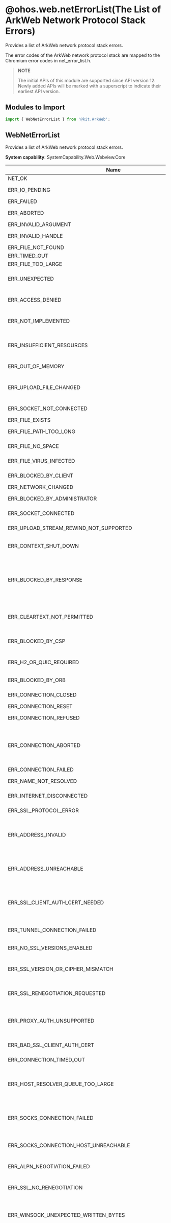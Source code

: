 # @ohos.web.netErrorList(The List of ArkWeb Network Protocol Stack Errors)

Provides a list of ArkWeb network protocol stack errors.

The error codes of the ArkWeb network protocol stack are mapped to the Chromium error codes in <!--RP1-->net_error_list.h<!--RP1End-->.

> **NOTE**
> 
> The initial APIs of this module are supported since API version 12. Newly added APIs will be marked with a superscript to indicate their earliest API version.

## Modules to Import

```js
import { WebNetErrorList } from '@kit.ArkWeb';
```

## WebNetErrorList

Provides a list of ArkWeb network protocol stack errors.

**System capability**: SystemCapability.Web.Webview.Core

| Name         | Value| Description                                     |
| ------------- | -- |----------------------------------------- |
|NET_OK | 0 |  The access is normal. |
|ERR_IO_PENDING | -1 | The asynchronous I/O operation is pending.|
|ERR_FAILED | -2 | A common error occurs.|
|ERR_ABORTED | -3 | The operation is aborted.|
|ERR_INVALID_ARGUMENT | -4 | The parameter is invalid.|
|ERR_INVALID_HANDLE | -5 | The handle of the file descriptor is invalid.|
|ERR_FILE_NOT_FOUND | -6 | The file is not found.|
|ERR_TIMED_OUT | -7 | The operation times out.|
|ERR_FILE_TOO_LARGE | -8 | The file is too large.|
|ERR_UNEXPECTED | -9 | The problem is not expected or specifically handled.|
|ERR_ACCESS_DENIED | -10 | The access to resources other than the network is denied.|
|ERR_NOT_IMPLEMENTED | -11 | The operation fails because the function is not implemented.|
|ERR_INSUFFICIENT_RESOURCES | -12 | The resources required for system or program execution are insufficient.|
|ERR_OUT_OF_MEMORY | -13 | A memory overflow occurs.|
|ERR_UPLOAD_FILE_CHANGED | -14 | The file cannot be uploaded because the file modification time is not as expected.|
|ERR_SOCKET_NOT_CONNECTED | -15 | The socket is disconnected.|
|ERR_FILE_EXISTS | -16 | The file already exists.|
|ERR_FILE_PATH_TOO_LONG | -17 | The file path or file name is too long.|
|ERR_FILE_NO_SPACE | -18 | The disk space is insufficient. |
|ERR_FILE_VIRUS_INFECTED | -19 | The file contains viruses.|
|ERR_BLOCKED_BY_CLIENT | -20 | The request is blocked by the client.|
|ERR_NETWORK_CHANGED | -21 | The network is changed.|
|ERR_BLOCKED_BY_ADMINISTRATOR | -22 | The request is blocked by the administrator.|
|ERR_SOCKET_CONNECTED | -23 | The socket is already connected.|
|ERR_UPLOAD_STREAM_REWIND_NOT_SUPPORTED | -25 | The stream rewinding is not supported.|
|ERR_CONTEXT_SHUT_DOWN | -26 | The request fails because the context is closed.|
|ERR_BLOCKED_BY_RESPONSE | -27 | The request is blocked by response from headers such as X-Frame-Options, Content Security Policy, and Cross Origin Resource Policy.|
|ERR_CLEARTEXT_NOT_PERMITTED | -29 | The request fails because cleartext is not permitted by the system policy.|
|ERR_BLOCKED_BY_CSP | -30 | The request is blocked by the Content Security Policy.|
|ERR_H2_OR_QUIC_REQUIRED | -31 |  The request is blocked because there is no H/2 or QUIC session.|
|ERR_BLOCKED_BY_ORB | -32 | The request is blocked by CORB or ORB.|
|ERR_CONNECTION_CLOSED | -100 |  The connection has been closed.|
|ERR_CONNECTION_RESET | -101 |  The connection is reset.|
|ERR_CONNECTION_REFUSED | -102 | The connection is refused.|
|ERR_CONNECTION_ABORTED | -103 | The connection times out because the ACK message for sending data is not received. This may contain a FIN packet.|
|ERR_CONNECTION_FAILED | -104 |  The connection failed.|
|ERR_NAME_NOT_RESOLVED | -105 |  The domain name cannot be resolved.|
|ERR_INTERNET_DISCONNECTED | -106 | The Internet is disconnected.|
|ERR_SSL_PROTOCOL_ERROR | -107 | The SSL protocol is incorrect.|
|ERR_ADDRESS_INVALID | -108 |  The IP address or port number is invalid (for example, IP address 0 or port 0 cannot be connected).|
|ERR_ADDRESS_UNREACHABLE | -109 |  The IP address is unreachable. This means that there is no route to the specified host or network.|
|ERR_SSL_CLIENT_AUTH_CERT_NEEDED | -110 |  The server specifies that the client needs to provide an SSL certificate for authentication.|
|ERR_TUNNEL_CONNECTION_FAILED | -111 |  The tunnel connection to the proxy cannot be established.|
|ERR_NO_SSL_VERSIONS_ENABLED | -112 | No version of the SSL protocol is supported.|
|ERR_SSL_VERSION_OR_CIPHER_MISMATCH | -113 | The client and server do not support the common SSL protocol version or cipher suite.|
|ERR_SSL_RENEGOTIATION_REQUESTED | -114 | The server requests renegotiation (rehandshake).|
|ERR_PROXY_AUTH_UNSUPPORTED | -115 | The proxy requests authentication when the method for tunnel connection is not supported.|
|ERR_BAD_SSL_CLIENT_AUTH_CERT | -117 | The SSL client certificate is incorrect.|
|ERR_CONNECTION_TIMED_OUT | -118 | The connection times out.|
|ERR_HOST_RESOLVER_QUEUE_TOO_LARGE | -119 | The request in the queue is aborted because there are too many pending DNS resolutions.|
|ERR_SOCKS_CONNECTION_FAILED | -120 |  The connection between the SOCKS proxy server and the target host fails to be established.   |
|ERR_SOCKS_CONNECTION_HOST_UNREACHABLE | -121 | The domain name of the SOCKS proxy server is unreachable.|
|ERR_ALPN_NEGOTIATION_FAILED | -122 | The request for negotiating the standby protocol fails.|
|ERR_SSL_NO_RENEGOTIATION | -123 | The server sends an **SSL no_regregation** alert message.|
|ERR_WINSOCK_UNEXPECTED_WRITTEN_BYTES | -124 | Winsock sometimes reports that more data is written than is passed. This may be caused by LSP damage.|
|ERR_SSL_DECOMPRESSION_FAILURE_ALERT | -125 | The SSL peer sent a decompression failure alert to the local end. This usually occurs when the peer mistakenly believes that it supports DEFLATE compression.|
|ERR_SSL_BAD_RECORD_MAC_ALERT | -126 | The SSL peer sent a **bad_record_mac** alert to the local end. This may occur on a server that is not support DELEGATE.|
|ERR_PROXY_AUTH_REQUESTED | -127 | The proxy requests authentication for tunnel establishment.|
|ERR_PROXY_CONNECTION_FAILED | -130 | The connection to the proxy server cannot be established. This is because an error occurs when resolving the domain name or connecting to the socket. Note that this does not include failures during the HTTP CONNECT.|
|ERR_MANDATORY_PROXY_CONFIGURATION_FAILED | -131 |  The forcible proxy configuration cannot be used. Currently, this means that a mandatory PAC script cannot be obtained, parsed, or executed.|
|ERR_PRECONNECT_MAX_SOCKET_LIMIT | -133 | The limit of the socket pool is exceeded during pre-connection. Therefore, you do not need to try to pre-connect more sockets.|
|ERR_SSL_CLIENT_AUTH_PRIVATE_KEY_ACCESS_DENIED | -134 |  The access to the private key of the SSL client certificate is denied.|
|ERR_SSL_CLIENT_AUTH_CERT_NO_PRIVATE_KEY | -135 | The SSL client certificate does not have a private key.|
|ERR_PROXY_CERTIFICATE_INVALID | -136 |  The certificate provided by the HTTPS proxy is invalid.|
|ERR_NAME_RESOLUTION_FAILED | -137 | The domain name resolution (DNS) failed.|
|ERR_NETWORK_ACCESS_DENIED | -138 | The network is disabled.|
|ERR_TEMPORARILY_THROTTLED | -139 | This request was canceled due to throttling to avoid DDoS.|
|ERR_HTTPS_PROXY_TUNNEL_RESPONSE_REDIRECT | -140 |  The request for creating an SSL tunnel connection through the HTTPS proxy receives 302. (The response may contain the description of the request failure cause.)|
|ERR_SSL_CLIENT_AUTH_SIGNATURE_FAILED | -141 | The private key of the client certificate cannot be used to sign the CertificateVerify data in SSL handshake process.|
|ERR_MSG_TOO_BIG | -142 | The message is too large to be transmitted. (For example, UDP messages exceed the size threshold).|
|ERR_WS_PROTOCOL_ERROR | -145 | The WebSocket protocol is incorrect. This error indicates that the connection is being terminated due to a frame format error or a conflict with other protocols.|
|ERR_ADDRESS_IN_USE | -147 | The address is already in use.|
|ERR_SSL_HANDSHAKE_NOT_COMPLETED | -148 | The operation failed because the SSL handshake is not complete.|
|ERR_SSL_BAD_PEER_PUBLIC_KEY | -149 | The SSL public key is incorrect.|
|ERR_SSL_PINNED_KEY_NOT_IN_CERT_CHAIN | -150 | The received certificate does not match the public key specified by the built-in domain name.|
|ERR_CLIENT_AUTH_CERT_TYPE_UNSUPPORTED | -151 | The server's request for a client certificate is not supported by the local host.|
|ERR_SSL_DECRYPT_ERROR_ALERT | -153 | The SSL peer sent a **decrypt_error** alert to the local end. This error usually occurs when the peer cannot verify the signature (in CertificateVerify or ServerKeyExchange) or validate the Finished message.|
|ERR_WS_THROTTLE_QUEUE_TOO_LARGE | -154 | There are too many suspended WebSocketJob instances. Therefore, new Job instances are not pushed to the queue.|
|ERR_SSL_SERVER_CERT_CHANGED | -156 | The SSL server certificate is changed during renegotiation.|
|ERR_SSL_UNRECOGNIZED_NAME_ALERT | -159 | The SSL server sent a fatal unknown alert to the local end.|
|ERR_SOCKET_SET_RECEIVE_BUFFER_SIZE_ERROR | -160 | The receive buffer size of the socket is not set as requested.|
|ERR_SOCKET_SET_SEND_BUFFER_SIZE_ERROR | -161 | The send buffer size of the socket is not set as requested.|
|ERR_SOCKET_RECEIVE_BUFFER_SIZE_UNCHANGEABLE | -162 | The **setsockopt()** returned a success code, but the receive buffer size of the socket is not set as requested.|
|ERR_SOCKET_SEND_BUFFER_SIZE_UNCHANGEABLE | -163 | The **setsockopt()** returned a success code, but the send buffer size of the socket is not set as requested.|
|ERR_SSL_CLIENT_AUTH_CERT_BAD_FORMAT | -164 | The client certificate cannot be imported into the SSL library from the platform store.|
|ERR_ICANN_NAME_COLLISION | -166 | The host name is resolved to an IP address list containing the IPv4 address 127.0.53.53. This is a special IP address recommended by ICANN. It is used to indicate that there is a name conflict and remind administrators of potential problems.|
|ERR_SSL_SERVER_CERT_BAD_FORMAT | -167 | The SSL server provides a certificate that cannot be decoded. This is not a certificate error code because no X509Certificate object is available. This error is fatal.|
|ERR_CT_STH_PARSING_FAILED | -168 | The Certificate Transparency failed to parse the signed tree head.|
|ERR_CT_STH_INCOMPLETE | -169 | The Certificate Transparency parsed signed tree head successfully, but some information is missing.|
|ERR_UNABLE_TO_REUSE_CONNECTION_FOR_PROXY_AUTH | -170 | The attempt to re-send proxy authentication credentials failed because the AuthController has not generated the credentials yet. The caller should reconnect the AuthController.|
|ERR_CT_CONSISTENCY_PROOF_PARSING_FAILED | -171 | The Certificate Transparency failed to parse the consistency proof.|
|ERR_SSL_OBSOLETE_CIPHER | -172 | The SSL server requires an unsupported cipher suite, which has been deleted. This error will immediately occur in a rollback of one or two versions after the cipher suite is deleted, after which the rollback will be deleted.|
|ERR_WS_UPGRADE | -173 | The WebSocket handshake is completed, the connection has been upgraded, and the URLRequest is canceled.|
|ERR_READ_IF_READY_NOT_IMPLEMENTED | -174 | The ReadIfReady of socket is not implemented. |
|ERR_NO_BUFFER_SPACE | -176 | No socket buffer space is available.|
|ERR_SSL_CLIENT_AUTH_NO_COMMON_ALGORITHMS | -177 | There is no common signature algorithm between the private key of the local end certificate and the preferences of the server.|
|ERR_EARLY_DATA_REJECTED | -178 | TLS 1.3 early data is rejected by the server. This error will be received before any data is returned from the socket. Retry the request when early data is disabled.|
|ERR_WRONG_VERSION_ON_EARLY_DATA | -179 | The TLS 1.3 early data version is incorrect.|
|ERR_TLS13_DOWNGRADE_DETECTED | -180 | TLS 1.3 is enabled, but an earlier version has been negotiated. This error indicates that it supports TLS 1.3. This is part of the security check in TLS 1.3, but it may also indicate that the user is using a problematic TLS-terminating proxy.|
|ERR_SSL_KEY_USAGE_INCOMPATIBLE | -181 | The server's certificate has a keyUsage extension that is incompatible with the negotiated TLS key exchange method.|
|ERR_INVALID_ECH_CONFIG_LIST | -182 | The ECHConfigList obtained through DNS cannot be resolved.|
|ERR_ECH_NOT_NEGOTIATED | -183 | ECH is enabled, but the server cannot decrypt ClientHello.|
|ERR_ECH_FALLBACK_CERTIFICATE_INVALID | -184 | ECH is enabled, the server cannot decrypt ClientHello message, and no certificate valid for the public name is provided.|
|ERR_CERT_COMMON_NAME_INVALID | -200 | The public name of the certificate used by the server in response does not match the host name. This may mean: 1. The attacker has redirected local traffic to their server and provided a certificate with a private key. 2. The server is incorrectly configured and uses an incorrect certificate to respond. 3. The user is on the wireless network and is redirected to the login page of the network. 4. The operating system uses the DNS search suffix, and the server does not have a certificate with such abbreviated name in the address box.|
|ERR_CERT_DATE_INVALID | -201 | The certificate has expired. This may mean: 1. The attacker provides an old certificate that they have obtained the private key. 2. The server is incorrectly configured and no valid certificate is provided. 3. The clock of the device is incorrect.|
|ERR_CERT_AUTHORITY_INVALID | -202 | The CA is not trusted. This may mean: 1. The attacker replaces a real certificate with a certificate that contains its public key and is signed by its cousin. 2. The server operator has a valid certificate from a CA that the local end does not know but should trust. 3. The server provides a self-signed certificate that cannot defend against active attackers.|
|ERR_CERT_CONTAINS_ERRORS | -203 | The certificate contains errors.|
|ERR_CERT_NO_REVOCATION_MECHANISM | -204 |There is no revocation mechanism for this certificate.|
|ERR_CERT_UNABLE_TO_CHECK_REVOCATION | -205 | Revocation information for this website's security certificate is not available. This may mean: 1. The attacker compromises the private key in the certificate and prevents the local end from discovering that the certificate has been revoked. 2. The certificate is not revoked, but the revocation server is busy or unavailable.|
|ERR_CERT_REVOKED | -206 | The certificate is revoked. The local end can ignore this error, but it should not do this.|
|ERR_CERT_INVALID | -207 |  The certificate is invalid. |
|ERR_CERT_WEAK_SIGNATURE_ALGORITHM | -208 | The server responds with a certificate signed with a weak signature algorithm.|
|ERR_CERT_NON_UNIQUE_NAME | -210 |  The domain name specified in the certificate is not unique.|
|ERR_CERT_WEAK_KEY | -211 | The server responds with a certificate that contains a weak key (for example, a small RSA key).|
|ERR_CERT_NAME_CONSTRAINT_VIOLATION | -212 | The certificate name constraint is violated.|
|ERR_CERT_VALIDITY_TOO_LONG | -213 | The certificate validity period is too long.|
|ERR_CERTIFICATE_TRANSPARENCY_REQUIRED | -214 |  The server does not provide Certificate Transparency information required for this connection.|
|ERR_CERT_SYMANTEC_LEGACY | -215 | The certificate is linked to the old Symantec directory that is no longer trusted.|
|ERR_CERT_KNOWN_INTERCEPTION_BLOCKED | -217 | The certificate is used for interception by an entity other than the device owner.|
|ERR_SSL_OBSOLETE_VERSION_OR_CIPHER | -218 | The connection uses an outdated version of SSL/TLS or password.|
|ERR_CERT_END | -219 | This error follows the previous error code.|
|ERR_INVALID_URL | -300 | The URL is invalid.|
|ERR_DISALLOWED_URL_SCHEME | -301 |  The URL scheme is not allowed to be used.|
|ERR_UNKNOWN_URL_SCHEME | -302 | The URL scheme is unknown.|
|ERR_INVALID_REDIRECT | -303 | The attempt to load a URL causes a redirection to an invalid URL.|
|ERR_TOO_MANY_REDIRECTS | -310 | There are too many redirections.|
|ERR_UNSAFE_REDIRECT | -311 | The redirection is unsafe.|
|ERR_UNSAFE_PORT | -312 | The port is unsafe.|
|ERR_INVALID_RESPONSE | -320 | The response is invalid.|
|ERR_INVALID_CHUNKED_ENCODING | -321 | The chunked encoding is invalid.|
|ERR_METHOD_UNSUPPORTED | -322 |	The method is not supported.|
|ERR_UNEXPECTED_PROXY_AUTH | -323 | The proxy authentication is unexpected.|
|ERR_EMPTY_RESPONSE | -324 | The response is empty.|
|ERR_RESPONSE_HEADERS_TOO_BIG | -325 | The value of response headers is too large.|
|ERR_PAC_SCRIPT_FAILED | -327 | The pac script is incorrect.|
|ERR_REQUEST_RANGE_NOT_SATISFIABLE | -328 | The request range cannot be met.|
|ERR_MALFORMED_IDENTITY | -329 | The identity used for authentication is invalid.|
|ERR_CONTENT_DECODING_FAILED | -330 | The response content failed to be decoded.|
|ERR_NETWORK_IO_SUSPENDED | -331 | The operation failed because all network I/Os are suspended.|
|ERR_SYN_REPLY_NOT_RECEIVED | -332 |	The **FLIP** data is received when **SYN_REPLY** is not received on the stream.|
|ERR_ENCODING_CONVERSION_FAILED | -333 | The response failed to be converted to the target encoding.|
|ERR_UNRECOGNIZED_FTP_DIRECTORY_LISTING_FORMAT | -334 | The format of the FTP directory list cannot be recognized.|
|ERR_NO_SUPPORTED_PROXIES | -336 | There is no supported proxy.|
|ERR_HTTP2_PROTOCOL_ERROR | -337 | The HTTP/2 protocol occurs error.|
|ERR_INVALID_AUTH_CREDENTIALS | -338 | The authentication credentials are invalid.|
|ERR_UNSUPPORTED_AUTH_SCHEME | -339 | The authentication scheme is not supported.|
|ERR_ENCODING_DETECTION_FAILED | -340 | The encoding detection failed.|
|ERR_MISSING_AUTH_CREDENTIALS | -341 | The authentication credentials are missing.|
|ERR_UNEXPECTED_SECURITY_LIBRARY_STATUS | -342 |	The security library status is unexpected.|
|ERR_MISCONFIGURED_AUTH_ENVIRONMENT | -343 | The authentication environment is incorrectly configured.|
|ERR_UNDOCUMENTED_SECURITY_LIBRARY_STATUS | -344 | The security library status is undocumented.|
|ERR_RESPONSE_BODY_TOO_BIG_TO_DRAIN | -345 | The response body is too big.|
|ERR_RESPONSE_HEADERS_MULTIPLE_CONTENT_LENGTH | -346 | The response has multiple Content-Length headers. |
|ERR_INCOMPLETE_HTTP2_HEADERS | -347 | The HTTP/2 headers are incomplete.|
|ERR_PAC_NOT_IN_DHCP | -348 | The PAC is not in DHCP.|
|ERR_RESPONSE_HEADERS_MULTIPLE_CONTENT_DISPOSITION | -349 | The response has multiple Content-Disposition headers.|
|ERR_RESPONSE_HEADERS_MULTIPLE_LOCATION | -350 | The response headers are in multiple locations.|
|ERR_HTTP2_SERVER_REFUSED_STREAM | -351 | The HTTP/2 server refuses the stream.|
|ERR_HTTP2_PING_FAILED | -352 |  The HTTP/2 ping failed.|
|ERR_CONTENT_LENGTH_MISMATCH | -354 | When the connection is closed, the number of bytes transmitted in the HTTP response body is less than the number of bytes advertised in the Content-Length header.|
|ERR_INCOMPLETE_CHUNKED_ENCODING | -355 | The HTTP response body is transmitted using chunked encoding, but the zero-length chunk is not sent to terminate the encoding when the connection is closed.|
|ERR_QUIC_PROTOCOL_ERROR | -356 | A QUIC protocol error occurs.|
|ERR_RESPONSE_HEADERS_TRUNCATED | -357 | The HTTP headers are truncated by the end of file (EOF).|
|ERR_QUIC_HANDSHAKE_FAILED | -358 | The QUIC encryption handshake failed. This means that the server cannot read any requests, so they may be resent.|
|ERR_HTTP2_INADEQUATE_TRANSPORT_SECURITY | -360 | The transport security is inadequate to HTTP/2.|
|ERR_HTTP2_FLOW_CONTROL_ERROR | -361 | The peer violates HTTP/2 flow control.|
|ERR_HTTP2_FRAME_SIZE_ERROR | -362 | The peer sends an HTTP/2 frame of an incorrect size.|
|ERR_HTTP2_COMPRESSION_ERROR | -363 | The decoding or encoding of the compressed HTTP/2 headers failed.|
|ERR_PROXY_AUTH_REQUESTED_WITH_NO_CONNECTION | -364 | The requested proxy authentication does not have a valid client socket handle.|
|ERR_HTTP_1_1_REQUIRED | -365 | The HTTP/2 session receives an **HTTP_1_1_REQUIRED** error code.|
|ERR_PROXY_HTTP_1_1_REQUIRED | -366 | The **HTTP_1_1_REQUIRED** error code is received when the HTTP/2 session proxy is used.|
|ERR_PAC_SCRIPT_TERMINATED | -367 | The PAC script has been terminated and must be reloaded.|
|ERR_INVALID_HTTP_RESPONSE | -370 | The server should return an **HTTP/1.x** response. But it returns an **HTTP/0.9** response.|
|ERR_CONTENT_DECODING_INIT_FAILED | -371 | The content decoding failed to be initialized.|
|ERR_HTTP2_RST_STREAM_NO_ERROR_RECEIVED | -372 | An **HTTP/2 RST_STREAM** frame with **NO_ERROR** is received. This error should be handled internally by HTTP/2 and should not exceed the SpdyStream layer.|
|ERR_HTTP2_PUSHED_STREAM_NOT_AVAILABLE | -373 | The pushed stream claimed by the request is not available.|
|ERR_HTTP2_CLAIMED_PUSHED_STREAM_RESET_BY_SERVER | -374 | The claimed pushed stream is reset by the server. In this case, the request should be retried.|
|ERR_TOO_MANY_RETRIES | -375 | The number of HTTP transaction retries is too large due to invalid authentication or certificate.|
|ERR_HTTP2_STREAM_CLOSED | -376 | An HTTP/2 frame is received on the closed stream.|
|ERR_HTTP2_CLIENT_REFUSED_STREAM | -377 | The client refuses an HTTP/2 stream.|
|ERR_HTTP2_PUSHED_RESPONSE_DOES_NOT_MATCH | -378 | Based on the matched URL and request header, an HTTP/2 push stream is received by the request, but the pushed response header does not match the request.|
|ERR_HTTP_RESPONSE_CODE_FAILURE | -379 | The server returns a **non-2xx** HTTP response code.|
|ERR_QUIC_UNKNOWN_CERT_ROOT | -380 | The certificate displayed on the QUIC connection is not linked to a known root certificate, and the connected original server is not in the list of domain names that allow unknown root certificates.|
|ERR_QUIC_GOAWAY_REQUEST_CAN_BE_RETRIED | -381 | A **GOAWAY** frame has been received, indicating that the request has not been processed and therefore can be safely retried on a different connection.|
|ERR_TOO_MANY_ACCEPT_CH_RESTARTS | -382 | The **ACCEPT_CH_RESTARTS** has been triggered too many times.|
| | -383 | In the same request, the IP address space of the remote endpoint is different from the previous one. Cache entries for any affected requests should be marked as invalid.|
|ERR_CACHED_IP_ADDRESS_SPACE_BLOCKED_BY_LOCAL_NETWORK_ACCESS_POLICY | -384 | The cached IP address space of the remote endpoint is blocked by a local network access policy.|
|ERR_CACHE_MISS | -400 |	There is no requested entry in the cache.|
|ERR_CACHE_READ_FAILURE | -401 | The data cannot be read from the disk cache.|
|ERR_CACHE_WRITE_FAILURE | -402 | The data cannot be written to the disk cache.|
|ERR_CACHE_OPERATION_UNSUPPORTED | -403 | The entry does not support this operation.|
|ERR_CACHE_OPEN_FAILURE | -404 | The disk cache could not open this entry.|
|ERR_CACHE_CREATE_FAILURE | -405 | The disk cache could not create this entry.|
|ERR_CACHE_RACE | -406 | Multiple transactions are competing to create disk cache entries.|
|ERR_CACHE_CHECKSUM_READ_FAILURE | -407 | The cache could not read the checksum on the entry.|
|ERR_CACHE_CHECKSUM_MISMATCH | -408 | An entry with an invalid checksum is found in the cache.|
|ERR_CACHE_LOCK_TIMEOUT | -409 | The HTTP cache contains error code.|
|ERR_CACHE_AUTH_FAILURE_AFTER_READ | -410 | A challenge is received after the transaction reads some data, but the credentials are unavailable.|
|ERR_CACHE_ENTRY_NOT_SUITABLE | -411 | The entry is not suitable for the cache.|
|ERR_CACHE_DOOM_FAILURE | -412 | The disk cache cannot delete this entry.|
|ERR_CACHE_OPEN_OR_CREATE_FAILURE | -413 | The disk cache could not open or create this entry.|
|ERR_INSECURE_RESPONSE | -501 | The response from the server is insecure (for example, there is a certificate error).|
|ERR_NO_PRIVATE_KEY_FOR_CERT | -502 | The client certificate failed to be imported because the user's key database does not have a private key.|
|ERR_ADD_USER_CERT_FAILED | -503 | The certificate failed to be added to the operating system database.|
|ERR_INVALID_SIGNED_EXCHANGE | -504 |The signed exchange is invalid.|
|ERR_INVALID_WEB_BUNDLE | -505 | The Web Bundle resources are invalid.|
|ERR_TRUST_TOKEN_OPERATION_FAILED | -506 | The request for performing the Trust Tokens protocol operation failed. The possible causes include prerequisite failure, internal error, and bad response.|
|ERR_TRUST_TOKEN_OPERATION_SUCCESS_WITHOUT_SENDING_REQUEST | -507 | When processing an operation execution request related to the Trust Tokens protocol, the system performs the Trust Tokens operation in the request, but does not send the request to the specified destination.|
|ERR_FTP_FAILED | -601 | The FTP control connection command failed.|
|ERR_FTP_SERVICE_UNAVAILABLE | -602 | The server cannot meet the request. This is a temporary error. The FTP response code is 421.|
|ERR_FTP_TRANSFER_ABORTED | -603 | The server has aborted the transfer. The FTP response code is 426.|
|ERR_FTP_FILE_BUSY | -604 | The file is in use, or some other temporary error occurs when the file is opened. The FTP response code is 450.|
|ERR_FTP_SYNTAX_ERROR | -605 | The server rejects the command from the local end due to a syntax error. The FTP response code is 500 or 501.|
|ERR_FTP_COMMAND_UNSUPPORTED | -606 | The server does not support the command sent by the local end. The FTP response code is 502 or 504.|
|ERR_FTP_BAD_COMMAND_SEQUENCE | -607 | The server rejects the commands from the local end because the local end does not send the commands in the correct sequence. The FTP response code is 503.|
|ERR_PKCS12_IMPORT_BAD_PASSWORD | -701 | The **PKCS #12** file cannot be imported because the password is incorrect.|
|ERR_PKCS12_IMPORT_FAILED | -702 | The **PKCS #12** file cannot be imported due to other errors.|
|ERR_IMPORT_CA_CERT_NOT_CA | -703 | The CA certificate cannot be imported because it is not a real CA certificate.|
|ERR_IMPORT_CERT_ALREADY_EXISTS | -704 | The certificate cannot be imported because it already exists in the database.|
|ERR_IMPORT_CA_CERT_FAILED | -705 | The CA failed to be imported due to other errors.|
|ERR_IMPORT_SERVER_CERT_FAILED | -706 | The server certificate failed to be imported due to some internal errors.|
|ERR_PKCS12_IMPORT_INVALID_MAC | -707 | The **PKCS #12** file failed to be imported because the message authentication code (MAC) is invalid.|
|ERR_PKCS12_IMPORT_INVALID_FILE | -708 | The **PKCS #12** file failed to be imported because the file is invalid or corrupted.|
|ERR_PKCS12_IMPORT_UNSUPPORTED | -709 | The **PKCS #12** file failed to be imported because the feature is not supported.|
|ERR_KEY_GENERATION_FAILED | -710 | The key generation failed.|
|ERR_PRIVATE_KEY_EXPORT_FAILED | -712 | The private key failed to be exported.|
|ERR_SELF_SIGNED_CERT_GENERATION_FAILED | -713 | The self-signed certificate generation failed.|
|ERR_CERT_DATABASE_CHANGED | -714 | The certificate database is changed.|
|ERR_CERT_VERIFIER_CHANGED | -716 | The certificate verifier configuration is changed.|
|ERR_DNS_MALFORMED_RESPONSE | -800 | The DNS resolver receives a response that the format is incorrect.|
|ERR_DNS_SERVER_REQUIRES_TCP | -801 | The DNS server requires TCP.|
|ERR_DNS_SERVER_FAILED | -802 | The DNS server failed. This error code is returned for all the following cases: 1-Incorrect format: The name server cannot interpret the query with an incorrect format. 2-Server failure: The name server cannot process the query due to its own problems. 3-Not Implemented: The name server does not support the query type of the request. 4-Rejection: The name server refuses to perform the specified operation for policy reasons.|
|ERR_DNS_TIMED_OUT | -803 | The DNS transaction times out.|
|ERR_DNS_CACHE_MISS | -804 | The entry is not found in the cache or other local sources.|
|ERR_DNS_SEARCH_EMPTY | -805 | The suffix search list rule prevents the resolution of a given host name.|
|ERR_DNS_SORT_ERROR | -806 |	Addresses are not sorted according to RFC 3484.|
|ERR_DNS_SECURE_RESOLVER_HOSTNAME_RESOLUTION_FAILED | -808 | The host name of the DNS-over-HTTPS server cannot be resolved.|
|ERR_DNS_NAME_HTTPS_ONLY | -809 | DNS has identified that the request is prohibited due to insecure connections (HTTP/WS). The application should handle this error like HTTP redirection, redirecting the connection to secure HTTPS or WSS.|
|ERR_DNS_REQUEST_CANCELED | -810 | All DNS requests related to this task are canceled.|
|ERR_DNS_NO_MATCHING_SUPPORTED_ALPN | -811 | The host name resolution of the HTTPS record is not resolved using the ALPN value of the supported protocol.|
